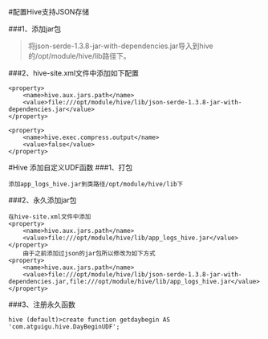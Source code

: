 
#配置Hive支持JSON存储

###1、添加jar包
>将json-serde-1.3.8-jar-with-dependencies.jar导入到hive的/opt/module/hive/lib路径下。

###2、hive-site.xml文件中添加如下配置
```
<property>
    <name>hive.aux.jars.path</name>
    <value>file:///opt/module/hive/lib/json-serde-1.3.8-jar-with-dependencies.jar</value>
</property>

<property>
    <name>hive.exec.compress.output</name>
    <value>false</value>
</property>
```
#Hive 添加自定义UDF函数
###1、打包
```
添加app_logs_hive.jar到类路径/opt/module/hive/lib下
```
###2、永久添加jar包
```
在hive-site.xml文件中添加
<property>
    <name>hive.aux.jars.path</name>
    <value>file:///opt/module/hive/lib/app_logs_hive.jar</value>
</property>
	由于之前添加过json的jar包所以修改为如下方式
<property>
    <name>hive.aux.jars.path</name>
    <value>file:///opt/module/hive/lib/json-serde-1.3.8-jar-with-dependencies.jar,file:///opt/module/hive/lib/app_logs_hive.jar</value>
</property>
```
###3、注册永久函数
```
hive (default)>create function getdaybegin AS 'com.atguigu.hive.DayBeginUDF';
```

